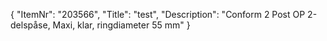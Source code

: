 {
  "ItemNr": "203566",
  "Title": "test",
  "Description": "Conform 2 Post OP 2-delspåse, Maxi, klar, ringdiameter 55 mm"
}